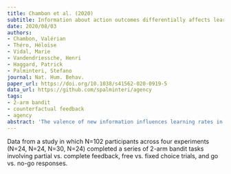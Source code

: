 ```yaml
---
title: Chambon et al. (2020)
subtitle: Information about action outcomes differentially affects learning from self-determined versus imposed choices
date: 2020/08/03
authors:
- Chambon, Valérian
- Théro, Héloïse
- Vidal, Marie
- Vandendriessche, Henri
- Haggard, Patrick
- Palminteri, Stefano
journal: Nat. Hum. Behav.
paper_url: https://doi.org/10.1038/s41562-020-0919-5
data_url: https://github.com/spalminteri/agency
tags:
- 2-arm bandit
- counterfactual feedback
- agency
abstract: 'The valence of new information influences learning rates in humans: good news tends to receive more weight than bad news. We investigated this learning bias in four experiments, by systematically manipulating the source of required action (free versus forced choices), outcome contingencies (low versus high reward) and motor requirements (go versus no-go choices). Analysis of model-estimated learning rates showed that the confirmation bias in learning rates was specific to free choices, but was independent of outcome contingencies. The bias was also unaffected by the motor requirements, thus suggesting that it operates in the representational space of decisions, rather than motoric actions. Finally, model simulations revealed that learning rates estimated from the choice-confirmation model had the effect of maximizing performance across low- and high-reward environments. We therefore suggest that choice-confirmation bias may be adaptive for efficient learning of action-outcome contingencies, above and beyond fostering person-level dispositions such as self-esteem.'
---
```


Data from a study in which N=102 participants across four experiments (N=24, N=24, N=30, N=24) completed a series of 2-arm bandit tasks involving partial vs. complete feedback, free vs. fixed choice trials, and go vs. no-go responses.
